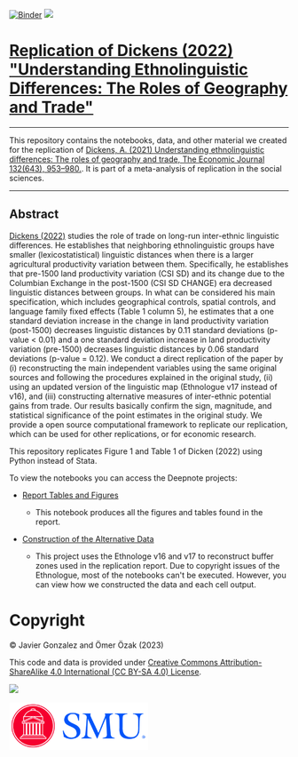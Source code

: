 [![Binder](https://mybinder.org/badge_logo.svg)](https://mybinder.org/v2/gh/jjgecon/Replication_Dickens_2022/HEAD) [![](https://deepnote.com/buttons/launch-in-deepnote-small.svg)](https://deepnote.com/join-team?token=1caea1e0f7cc466)
# [Replication of Dickens (2022) "Understanding Ethnolinguistic Differences: The Roles of Geography and Trade"](https://econpapers.repec.org/paper/zbwi4rdps/62.htm)

----

This repository contains the notebooks, data, and other material we created for the replication of [Dickens, A. (2021) Understanding ethnolinguistic differences: The roles of geography and trade, The Economic Journal 132(643), 953–980.](https://doi.org/10.1093/ej/ueab065). It is part of a meta-analysis of replication in the social sciences.

----

## Abstract

[Dickens (2022)](https://doi.org/10.1093/ej/ueab065) studies the role of trade on long-run inter-ethnic linguistic differences. He establishes that neighboring ethnolinguistic groups have smaller (lexicostatistical) linguistic distances when there is a larger agricultural productivity variation between them. Specifically, he establishes that pre-1500 land productivity variation (CSI SD) and its change due to the Columbian Exchange in the post-1500 (CSI SD CHANGE) era decreased linguistic distances between groups. In what can be considered his main specification, which includes geographical controls, spatial controls, and language family fixed effects (Table 1 column 5), he estimates that a one standard deviation increase in the change in land productivity variation (post-1500) decreases linguistic distances by 0.11 standard deviations (p-value < 0.01) and a one standard deviation increase in land productivity variation (pre-1500) decreases linguistic distances by 0.06 standard deviations (p-value = 0.12). We conduct a direct replication of the paper by (i) reconstructing the main independent variables using the same original sources and following the procedures explained in the original study, (ii) using an updated version of the linguistic map (Ethnologue v17 instead of v16), and (iii) constructing alternative measures of inter-ethnic potential gains from trade. Our results basically confirm the sign, magnitude, and statistical significance of the point estimates in the original study. We provide a open source computational framework to replicate our replication, which can be used for other replications, or for economic research.

This repository replicates Figure 1 and Table 1 of Dicken (2022) using Python instead of Stata.

To view the notebooks you can access the Deepnote projects:

- [Report Tables and Figures](https://deepnote.com/workspace/replication-dickens-2022-ff5e06ca-d8fd-4344-b73c-7d07c01f9c63/project/1-Report-Tables-and-Figures-2158a300-6955-4725-92f2-79476c32a378) 
    - This notebook produces all the figures and tables found in the report.

- [Construction of the Alternative Data](https://deepnote.com/workspace/replication-dickens-2022-ff5e06ca-d8fd-4344-b73c-7d07c01f9c63/project/2-Construction-of-the-Alternative-Data-4a945f27-2c4c-4244-8f3b-ab6dff812a2f)
    - This project uses the Ethnologe v16 and v17 to reconstruct buffer zones used in the replication report. Due to copyright issues of the Ethnologue, most of the notebooks can't be executed. However, you can view how we constructed the data and each cell output.

# Copyright 

&copy; Javier Gonzalez and Ömer Özak (2023)

This code and data is provided under [Creative Commons Attribution-ShareAlike 4.0 International (CC BY-SA 4.0) License](https://creativecommons.org/licenses/by-sa/4.0/). 

![](http://mirrors.creativecommons.org/presskit/buttons/88x31/svg/by-sa.svg)

[<img src="https://github.com/measuring-culture/Expanding-Measurement-Culture-Facebook-JRSI/blob/main/pics/SMUlogowWordmarkRB.jpg?raw=true" width="250">](http://omerozak.com)
